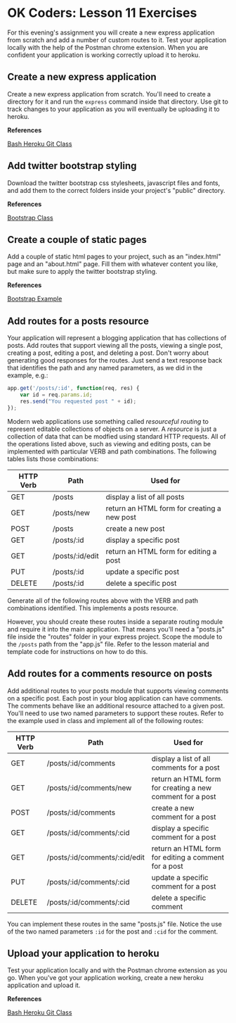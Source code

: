 OK Coders: Lesson 11 Exercises
====================================

For this evening's assignment you will create a new express application from scratch and add a number of custom routes to it. Test your application locally with the help of the Postman chrome extension. When you are confident your application is working correctly upload it to heroku.

## Create a new express application

Create a new express application from scratch. You'll need to create a directory for it and run the `express` command inside that directory. Use git to track changes to your application as you will eventually be uploading it to heroku.

**References**

[Bash Heroku Git Class](https://github.com/okcoders/bash-heroku-class)

## Add twitter bootstrap styling

Download the twitter bootstrap css stylesheets, javascript files and fonts, and add them to the correct folders inside your project's "public" directory.

**References**

[Bootstrap Class](https://github.com/okcoders/bootstrap-class)

## Create a couple of static pages

Add a couple of static html pages to your project, such as an "index.html" page and an "about.html" page. Fill them with whatever content you like, but make sure to apply the twitter bootstrap styling.

**References**

[Bootstrap Example](https://github.com/okcoders/bootstrap-example)

## Add routes for a posts resource

Your application will represent a blogging application that has collections of posts. Add routes that support viewing all the posts, viewing a single post, creating a post, editing a post, and deleting a post. Don't worry about generating good responses for the routes. Just send a text response back that identifies the path and any named parameters, as we did in the example, e.g.:

```js
app.get('/posts/:id', function(req, res) {
	var id = req.params.id;
	res.send("You requested post " + id);
});
```

Modern web applications use something called *resourceful routing* to represent editable collections of objects on a server. A *resource* is just a collection of data that can be modfied using standard HTTP requests. All of the operations listed above, such as viewing and editing posts, can be implemented with particular VERB and path combinations. The following tables lists those combinations:

<table>
<thead>
<tr>
<th>HTTP Verb</th>
<th>Path</th>
<th>Used for</th>
</tr>
</thead>
<tbody>
<tr>
<td>GET</td>
<td>/posts</td>
<td>display a list of all posts</td>
</tr>
<tr>
<td>GET</td>
<td>/posts/new</td>
<td>return an HTML form for creating a new post</td>
</tr>
<tr>
<td>POST</td>
<td>/posts</td>
<td>create a new post</td>
</tr>
<tr>
<td>GET</td>
<td>/posts/:id</td>
<td>display a specific post</td>
</tr>
<tr>
<td>GET</td>
<td>/posts/:id/edit</td>
<td>return an HTML form for editing a post</td>
</tr>
<tr>
<td>PUT</td>
<td>/posts/:id</td>
<td>update a specific post</td>
</tr>
<tr>
<td>DELETE</td>
<td>/posts/:id</td>
<td>delete a specific post</td>
</tr>
</tbody>
</table>

Generate all of the following routes above with the VERB and path combinations identified. This implements a posts resource.

However, you should create these routes inside a separate routing module and require it into the main application. That means you'll need a "posts.js" file inside the "routes" folder in your express project. Scope the module to the `/posts` path from the "app.js" file. Refer to the lesson material and template code for instructions on how to do this.

## Add routes for a comments resource on posts

Add additional routes to your posts module that supports viewing comments on a specific post. Each post in your blog application can have comments. The comments behave like an additional resource attached to a given post. You'll need to use two named parameters to support these routes. Refer to the example used in class and implement all of the following routes:

<table>
<thead>
<tr>
<th>HTTP Verb</th>
<th>Path</th>
<th>Used for</th>
</tr>
</thead>
<tbody>
<tr>
<td>GET</td>
<td>/posts/:id/comments</td>
<td>display a list of all comments for a post</td>
</tr>
<tr>
<td>GET</td>
<td>/posts/:id/comments/new</td>
<td>return an HTML form for creating a new comment for a post</td>
</tr>
<tr>
<td>POST</td>
<td>/posts/:id/comments</td>
<td>create a new comment for a post</td>
</tr>
<tr>
<td>GET</td>
<td>/posts/:id/comments/:cid</td>
<td>display a specific comment for a post</td>
</tr>
<tr>
<td>GET</td>
<td>/posts/:id/comments/:cid/edit</td>
<td>return an HTML form for editing a comment for a post</td>
</tr>
<tr>
<td>PUT</td>
<td>/posts/:id/comments/:cid</td>
<td>update a specific comment for a post</td>
</tr>
<tr>
<td>DELETE</td>
<td>/posts/:id/comments/:cid</td>
<td>delete a specific comment</td>
</tr>
</tbody>
</table>

You can implement these routes in the same "posts.js" file. Notice the use of the two named parameters `:id` for the post and `:cid` for the comment.

## Upload your application to heroku

Test your application locally and with the Postman chrome extension as you go. When you've got your application working, create a new heroku application and upload it.

**References**

[Bash Heroku Git Class](https://github.com/okcoders/bash-heroku-class)